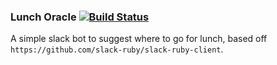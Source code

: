 ### Lunch Oracle [![Build Status](https://travis-ci.org/FrauBienenstich/lunch_oracle.svg?branch=master)](https://travis-ci.org/FrauBienenstich/lunch_oracle)
A simple slack bot to suggest where to go for lunch, based off `https://github.com/slack-ruby/slack-ruby-client`.